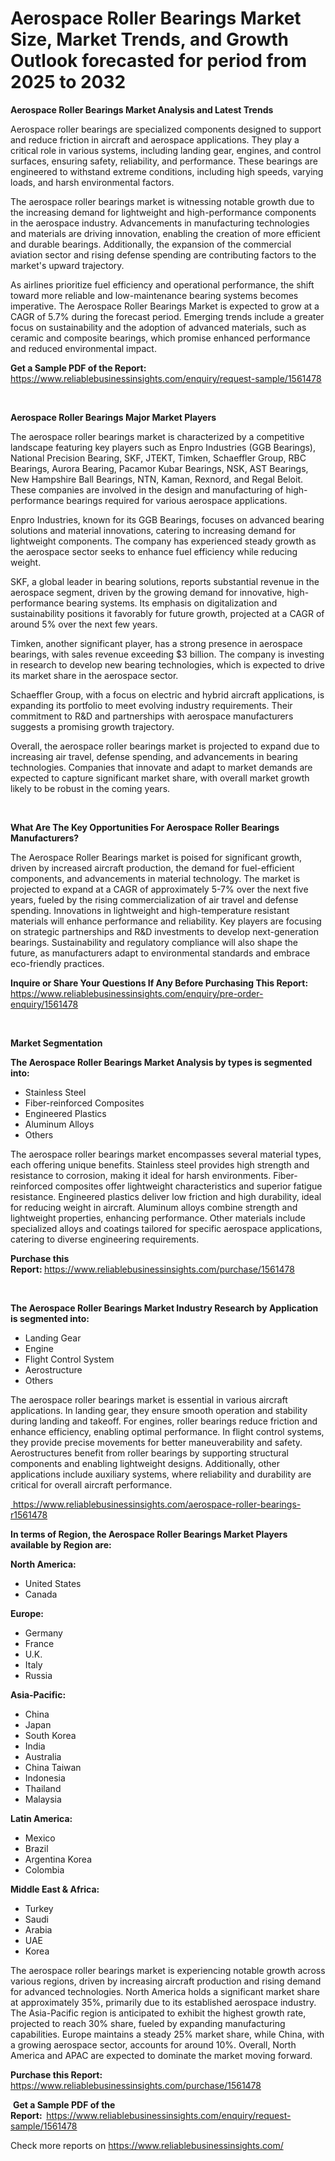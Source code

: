 <p><h1>Aerospace Roller Bearings Market Size, Market Trends, and Growth Outlook forecasted for period from 2025 to 2032</h1></p><p><strong>Aerospace Roller Bearings Market Analysis and Latest Trends</strong></p>
<p><p>Aerospace roller bearings are specialized components designed to support and reduce friction in aircraft and aerospace applications. They play a critical role in various systems, including landing gear, engines, and control surfaces, ensuring safety, reliability, and performance. These bearings are engineered to withstand extreme conditions, including high speeds, varying loads, and harsh environmental factors.</p><p>The aerospace roller bearings market is witnessing notable growth due to the increasing demand for lightweight and high-performance components in the aerospace industry. Advancements in manufacturing technologies and materials are driving innovation, enabling the creation of more efficient and durable bearings. Additionally, the expansion of the commercial aviation sector and rising defense spending are contributing factors to the market's upward trajectory.</p><p>As airlines prioritize fuel efficiency and operational performance, the shift toward more reliable and low-maintenance bearing systems becomes imperative. The Aerospace Roller Bearings Market is expected to grow at a CAGR of 5.7% during the forecast period. Emerging trends include a greater focus on sustainability and the adoption of advanced materials, such as ceramic and composite bearings, which promise enhanced performance and reduced environmental impact.</p></p>
<p><strong>Get a Sample PDF of the Report:&nbsp;</strong> <a href="https://www.reliablebusinessinsights.com/enquiry/request-sample/1561478?utm_campaign=3347&utm_medium=2&utm_source=Github&utm_content=ia&utm_term=08042025&utm_id=aerospace-roller-bearings">https://www.reliablebusinessinsights.com/enquiry/request-sample/1561478</a></p>
<p>&nbsp;</p>
<p><strong>Aerospace Roller Bearings Major Market Players</strong></p>
<p><p>The aerospace roller bearings market is characterized by a competitive landscape featuring key players such as Enpro Industries (GGB Bearings), National Precision Bearing, SKF, JTEKT, Timken, Schaeffler Group, RBC Bearings, Aurora Bearing, Pacamor Kubar Bearings, NSK, AST Bearings, New Hampshire Ball Bearings, NTN, Kaman, Rexnord, and Regal Beloit. These companies are involved in the design and manufacturing of high-performance bearings required for various aerospace applications.</p><p>Enpro Industries, known for its GGB Bearings, focuses on advanced bearing solutions and material innovations, catering to increasing demand for lightweight components. The company has experienced steady growth as the aerospace sector seeks to enhance fuel efficiency while reducing weight.</p><p>SKF, a global leader in bearing solutions, reports substantial revenue in the aerospace segment, driven by the growing demand for innovative, high-performance bearing systems. Its emphasis on digitalization and sustainability positions it favorably for future growth, projected at a CAGR of around 5% over the next few years.</p><p>Timken, another significant player, has a strong presence in aerospace bearings, with sales revenue exceeding $3 billion. The company is investing in research to develop new bearing technologies, which is expected to drive its market share in the aerospace sector.</p><p>Schaeffler Group, with a focus on electric and hybrid aircraft applications, is expanding its portfolio to meet evolving industry requirements. Their commitment to R&D and partnerships with aerospace manufacturers suggests a promising growth trajectory.</p><p>Overall, the aerospace roller bearings market is projected to expand due to increasing air travel, defense spending, and advancements in bearing technologies. Companies that innovate and adapt to market demands are expected to capture significant market share, with overall market growth likely to be robust in the coming years.</p></p>
<p>&nbsp;</p>
<p><strong>What Are The Key Opportunities For Aerospace Roller Bearings Manufacturers?</strong></p>
<p><p>The Aerospace Roller Bearings market is poised for significant growth, driven by increased aircraft production, the demand for fuel-efficient components, and advancements in material technology. The market is projected to expand at a CAGR of approximately 5-7% over the next five years, fueled by the rising commercialization of air travel and defense spending. Innovations in lightweight and high-temperature resistant materials will enhance performance and reliability. Key players are focusing on strategic partnerships and R&D investments to develop next-generation bearings. Sustainability and regulatory compliance will also shape the future, as manufacturers adapt to environmental standards and embrace eco-friendly practices.</p></p>
<p><strong>Inquire or Share Your Questions If Any Before Purchasing This Report:</strong> <a href="https://www.reliablebusinessinsights.com/enquiry/pre-order-enquiry/1561478?utm_campaign=3347&utm_medium=2&utm_source=Github&utm_content=ia&utm_term=08042025&utm_id=aerospace-roller-bearings">https://www.reliablebusinessinsights.com/enquiry/pre-order-enquiry/1561478</a></p>
<p>&nbsp;</p>
<p><strong>Market Segmentation</strong></p>
<p><strong>The Aerospace Roller Bearings Market Analysis by types is segmented into:</strong></p>
<p><ul><li>Stainless Steel</li><li>Fiber-reinforced Composites</li><li>Engineered Plastics</li><li>Aluminum Alloys</li><li>Others</li></ul></p>
<p><p>The aerospace roller bearings market encompasses several material types, each offering unique benefits. Stainless steel provides high strength and resistance to corrosion, making it ideal for harsh environments. Fiber-reinforced composites offer lightweight characteristics and superior fatigue resistance. Engineered plastics deliver low friction and high durability, ideal for reducing weight in aircraft. Aluminum alloys combine strength and lightweight properties, enhancing performance. Other materials include specialized alloys and coatings tailored for specific aerospace applications, catering to diverse engineering requirements.</p></p>
<p><strong>Purchase this Report:&nbsp;</strong><a href="https://www.reliablebusinessinsights.com/purchase/1561478?utm_campaign=3347&utm_medium=2&utm_source=Github&utm_content=ia&utm_term=08042025&utm_id=aerospace-roller-bearings">https://www.reliablebusinessinsights.com/purchase/1561478</a></p>
<p>&nbsp;</p>
<p><strong>The Aerospace Roller Bearings Market Industry Research by Application is segmented into:</strong></p>
<p><ul><li>Landing Gear</li><li>Engine</li><li>Flight Control System</li><li>Aerostructure</li><li>Others</li></ul></p>
<p><p>The aerospace roller bearings market is essential in various aircraft applications. In landing gear, they ensure smooth operation and stability during landing and takeoff. For engines, roller bearings reduce friction and enhance efficiency, enabling optimal performance. In flight control systems, they provide precise movements for better maneuverability and safety. Aerostructures benefit from roller bearings by supporting structural components and enabling lightweight designs. Additionally, other applications include auxiliary systems, where reliability and durability are critical for overall aircraft performance.</p></p>
<p><a href="https://www.reliablebusinessinsights.com/aerospace-roller-bearings-r1561478?utm_campaign=3347&utm_medium=2&utm_source=Github&utm_content=ia&utm_term=08042025&utm_id=aerospace-roller-bearings">&nbsp;https://www.reliablebusinessinsights.com/aerospace-roller-bearings-r1561478</a></p>
<p><strong>In terms of Region, the Aerospace Roller Bearings Market Players available by Region are:</strong></p>
<p>
    <p> <strong> North America: </strong>
        <ul>
            <li>United States</li>
            <li>Canada</li>
        </ul>
        </p> 
    <p> <strong> Europe: </strong>
        <ul>
            <li>Germany</li>
            <li>France</li>
            <li>U.K.</li>
            <li>Italy</li>
            <li>Russia</li>
        </ul>
        </p> 
    <p> <strong> Asia-Pacific: </strong>
        <ul>
            <li>China</li>
            <li>Japan</li>
            <li>South Korea</li>
            <li>India</li>
            <li>Australia</li>
            <li>China Taiwan</li>
            <li>Indonesia</li>
            <li>Thailand</li>
            <li>Malaysia</li>
        </ul>
        </p> 
    <p> <strong> Latin America: </strong>
        <ul>
            <li>Mexico</li>
            <li>Brazil</li>
            <li>Argentina Korea</li>
            <li>Colombia</li>
        </ul>
        </p> 
    <p> <strong> Middle East & Africa: </strong>
        <ul>
            <li>Turkey</li>
            <li>Saudi</li>
            <li>Arabia</li>
            <li>UAE</li>
            <li>Korea</li>
        </ul>
    </p>
    </p>
<p><p>The aerospace roller bearings market is experiencing notable growth across various regions, driven by increasing aircraft production and rising demand for advanced technologies. North America holds a significant market share at approximately 35%, primarily due to its established aerospace industry. The Asia-Pacific region is anticipated to exhibit the highest growth rate, projected to reach 30% share, fueled by expanding manufacturing capabilities. Europe maintains a steady 25% market share, while China, with a growing aerospace sector, accounts for around 10%. Overall, North America and APAC are expected to dominate the market moving forward.</p></p>
<p><strong>Purchase this Report: </strong><a href="https://www.reliablebusinessinsights.com/purchase/1561478?utm_campaign=3347&utm_medium=2&utm_source=Github&utm_content=ia&utm_term=08042025&utm_id=aerospace-roller-bearings">https://www.reliablebusinessinsights.com/purchase/1561478</a></p>
<p>&nbsp;<strong>Get a Sample PDF of the Report:&nbsp;&nbsp;</strong><a href="https://www.reliablebusinessinsights.com/enquiry/request-sample/1561478?utm_campaign=3347&utm_medium=2&utm_source=Github&utm_content=ia&utm_term=08042025&utm_id=aerospace-roller-bearings">https://www.reliablebusinessinsights.com/enquiry/request-sample/1561478</a></p>
<p><strong></strong></p>
<p>Check more reports on <a href="https://www.reliablebusinessinsights.com/?utm_campaign=3347&utm_medium=2&utm_source=Github&utm_content=ia&utm_term=08042025&utm_id=aerospace-roller-bearings">https://www.reliablebusinessinsights.com/</a></p>